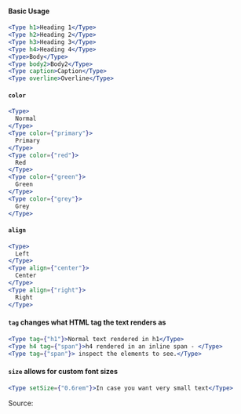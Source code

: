 #### Basic Usage

```jsx
<Type h1>Heading 1</Type>
<Type h2>Heading 2</Type>
<Type h3>Heading 3</Type>
<Type h4>Heading 4</Type>
<Type>Body</Type>
<Type body2>Body2</Type>
<Type caption>Caption</Type>
<Type overline>Overline</Type>
```

#### `color`

```jsx
<Type>
  Normal
</Type>
<Type color={"primary"}>
  Primary
</Type>
<Type color={"red"}>
  Red
</Type>
<Type color={"green"}>
  Green
</Type>
<Type color={"grey"}>
  Grey
</Type>
```

#### `align`

```jsx
<Type>
  Left
</Type>
<Type align={"center"}>
  Center
</Type>
<Type align={"right"}>
  Right
</Type>
```

#### `tag` changes what HTML tag the text renders as

```jsx
<Type tag={"h1"}>Normal text rendered in h1</Type>
<Type h4 tag={"span"}>h4 rendered in an inline span - </Type>
<Type tag={"span"}> inspect the elements to see.</Type>
```

#### `size` allows for custom font sizes

```jsx
<Type setSize={"0.6rem"}>In case you want very small text</Type>
```

Source:

```js { "file": "./Type.js" }
```
